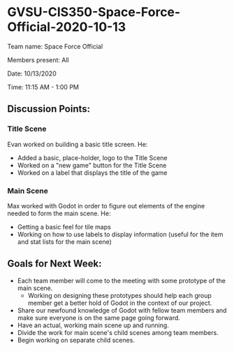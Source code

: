 # GVSU-CIS350-Space-Force-Official-2020-10-13

Team name: Space Force Official


Members present: All


Date: 10/13/2020


Time: 11:15 AM - 1:00 PM


## Discussion Points:

### Title Scene

Evan worked on building a basic title screen. He:

* Added a basic, place-holder, logo to the Title Scene
* Worked on a "new game" button for the Title Scene
* Worked on a label that displays the title of the game

### Main Scene

Max worked with Godot in order to figure out elements of the engine needed to form the main scene. He:

* Getting a basic feel for tile maps
* Working on how to use labels to display information (useful for the item and stat lists for the main scene)

## Goals for Next Week:

* Each team member will come to the meeting with some prototype of the main scene.
   * Working on designing these prototypes should help each group member get a better hold of Godot in the context of our project.
* Share our newfound knowledge of Godot with fellow team members and make sure everyone is on the same page going forward.
* Have an actual, working main scene up and running.
* Divide the work for main scene's child scenes among team members.
* Begin working on separate child scenes.
